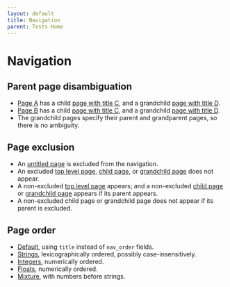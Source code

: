 ```yaml
---
layout: default
title: Navigation
parent: Tests Home
---
```


# Navigation

## Parent page disambiguation

- [Page A](grandparent/a.html) has a child [page with title C](grandparent/ca.html), and a grandchild [page with title D](grandparent/dca.html).
- [Page B](grandparent/b.html) has a child [page with title C](grandparent/cb.html), and a grandchild [page with title D](grandparent/dcb.html).
- The grandchild pages specify their parent and grandparent pages, so there is no ambiguity.

## Page exclusion

- An [untitled page](exclude/untitled.html) is excluded from the navigation.
- An excluded [top level page](exclude/excluded.html), [child page](exclude/excluded-child.html), or [grandchild page](exclude/excluded-grandchild.html) does not appear.
- A non-excluded [top level page](exclude/non-excluded.html) appears; and a non-excluded [child page](exclude/non-excluded-child.html) or [grandchild page](exclude/non-excluded-grandchild.html) appears if its parent appears.
- A non-excluded child page or grandchild page does not appear if its parent is excluded.

## Page order

- [Default](order/default), using `title` instead of `nav_order` fields.
- [Strings](order/strings), lexicographically ordered, possibly case-insensitively.
- [Integers](order/integers), numerically ordered.
- [Floats](order/floats), numerically ordered.
- [Mixture](order/mixture), with numbers before strings.
